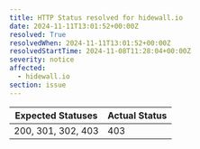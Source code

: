 ```yaml
---
title: HTTP Status resolved for hidewall.io
date: 2024-11-11T13:01:52+00:00Z
resolved: True
resolvedWhen: 2024-11-11T13:01:52+00:00Z
resolvedStartTime: 2024-11-08T11:28:04+00:00Z
severity: notice
affected:
  - hidewall.io
section: issue
---
```


| Expected Statuses | Actual Status  |
|-------------------|----------------|
| 200, 301, 302, 403 | 403 |
